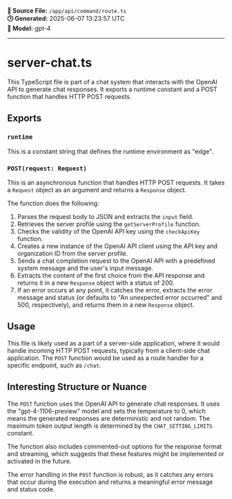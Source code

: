**📄 Source File:** `/app/api/command/route.ts`  
**🕒 Generated:** 2025-06-07 13:23:57 UTC  
**🤖 Model:** gpt-4

---

# server-chat.ts

This TypeScript file is part of a chat system that interacts with the OpenAI API to generate chat responses. It exports a runtime constant and a POST function that handles HTTP POST requests.

## Exports

### `runtime`

This is a constant string that defines the runtime environment as "edge".

### `POST(request: Request)`

This is an asynchronous function that handles HTTP POST requests. It takes a `Request` object as an argument and returns a `Response` object.

The function does the following:

1. Parses the request body to JSON and extracts the `input` field.
2. Retrieves the server profile using the `getServerProfile` function.
3. Checks the validity of the OpenAI API key using the `checkApiKey` function.
4. Creates a new instance of the OpenAI API client using the API key and organization ID from the server profile.
5. Sends a chat completion request to the OpenAI API with a predefined system message and the user's input message.
6. Extracts the content of the first choice from the API response and returns it in a new `Response` object with a status of 200.
7. If an error occurs at any point, it catches the error, extracts the error message and status (or defaults to "An unexpected error occurred" and 500, respectively), and returns them in a new `Response` object.

## Usage

This file is likely used as a part of a server-side application, where it would handle incoming HTTP POST requests, typically from a client-side chat application. The `POST` function would be used as a route handler for a specific endpoint, such as `/chat`.

## Interesting Structure or Nuance

The `POST` function uses the OpenAI API to generate chat responses. It uses the "gpt-4-1106-preview" model and sets the temperature to 0, which means the generated responses are deterministic and not random. The maximum token output length is determined by the `CHAT_SETTING_LIMITS` constant.

The function also includes commented-out options for the response format and streaming, which suggests that these features might be implemented or activated in the future.

The error handling in the `POST` function is robust, as it catches any errors that occur during the execution and returns a meaningful error message and status code.